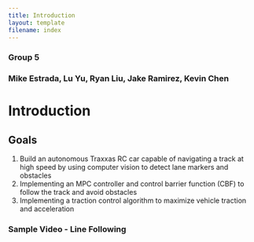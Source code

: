```yaml
---
title: Introduction
layout: template
filename: index
--- 
```

### Group 5 
### Mike Estrada, Lu Yu, Ryan Liu, Jake Ramirez, Kevin Chen

# Introduction

## Goals
1. Build an autonomous Traxxas RC car capable of navigating a track at high speed by using computer vision to detect lane markers and obstacles
2. Implementing an MPC controller and control barrier function (CBF) to follow the track and avoid obstacles
3. Implementing a traction control algorithm to maximize vehicle traction and acceleration


### Sample Video - Line Following



